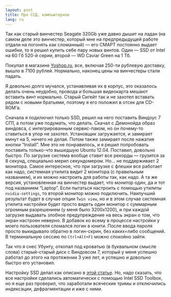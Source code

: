 ```yaml
---
layout: post
title: Про ССД, компьютерное 
lang: ru
---
```


Так как старый винчестер Seagate 320Gb уже давно дышит на ладан (на самом деле это винчестер, который мне на предпредыдущей работе отдали на погонять как сломанный) — его СМАРТ постоянно выдает ошибки, то я решил купить себе пару новых винтов. Один — SSD от Intel на 60 Гб 520-й серии, второй — WD Caviar Green на 1 Тб.

Покупал в магазине [Yoshop.ru](http://yoshop.ru), все, включая 250-ти рублевую доставку, вышло в 7100 рублей. Нормально, наконец цены на винчестеры стали падать.

Я довольно долго мучался, устанавливая их в корпус, это оказалось делать очень неудобно, провода и большая видеокарта мешают вставить винт нормально. Старый Сигейт так и не захотел вставать рядом с новыми братьями, поэтому я его положил в отсек для CD-ROM’а.

Сначала я подключил только SSD, решил на него поставить Виндоус 7 СП1, а потом уже подумать, что делать. Скачал с Демонойда образ виндовса, с интегрированным сервис-паком, но он почему-то ставиться в упор не захотел. Установщик загружается, и замирает минут на 5, ничего не делая. Потом также замирает после нажатия кнопки “Install”. Мне это не понравилось, и я решил попробовать поставить только-что вышедшую Ubuntu 12.04. Поставил, довольно быстро. По загрузке система вообще ставит все рекорды — грузится за 8 секунд, специально мерил секундомером. Но… не поддерживает 2 монитора. Самое интересное, что при загрузке с флешки все работает как надо, системная утилита видит 2 монитора (с правильным названием), и их можно настроить для работы так, как надо. А та же версия, установленная на винчестер выдает, что монитор один, да и тот под названием “Laptop”. Если пытаться настроить с помощью утилиты `nvidia-settings`, то второй монитор можно подключить. Наилучший результат будет в случае опции `Twin view`, но и в этом случае системная утилита настройки будет просто видеть один монитор с суммарным огромным разрешением (у меня было 3200x1200), и при каждой загрузке выдавать злобное предупреждение на весь экран о том, что экран настроен неверно. В добавок ко всему в процессе настройки у моего пользователя сломался логин в юнити. После ввода пароля просто выкидывало обратно в логин-скрин, без каких=либо сообщений. В терминальную сессию по `Ctrl+Alt+F1` можно спокойно зайти.

Так что я снес Убунту, откопал под кроватью (в буквальном смысле слова) старый-старый диск с Виндовсом 7, который у меня успешно работал до этого на протяжении 3 уже лет, и успешно и довольно быстро его установил.

Настройку SSD делал как описано в [этой статье](http://www.overclock.net/t/1156654/seans-windows-7-install-optimization-guide-for-ssds-hdds). Но, надо сказать, что все настройки сделались автоматически с помощью Intel SSD Toolbox, но я еще раз проверил, что заработали всяческие тримы и отключились индексации, дефрагментации и иже с ними.

